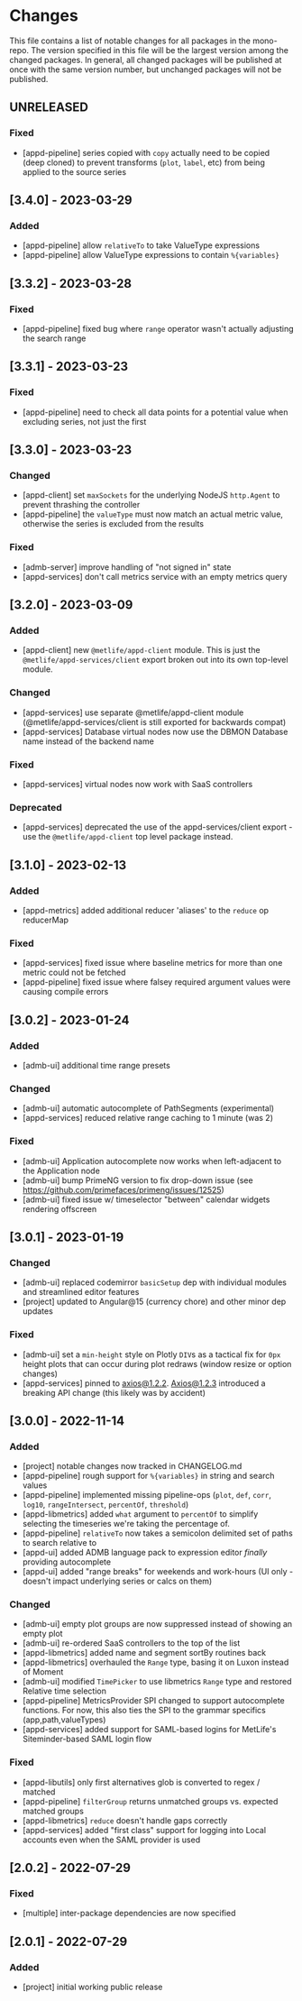 # Changes
This file contains a list of notable changes for all packages in the 
mono-repo.  The version specified in this file will be the largest
version among the changed packages.  In general, all changed packages
will be published at once with the same version number, but unchanged 
packages will not be published.

## UNRELEASED ##
### Fixed
- [appd-pipeline] series copied with `copy` actually need to be copied (deep cloned)
  to prevent transforms (`plot`, `label`, etc) from being applied to the
  source series

## [3.4.0] - 2023-03-29 ##
### Added
- [appd-pipeline] allow `relativeTo` to take ValueType expressions
- [appd-pipeline] allow ValueType expressions to contain `%{variables}`

## [3.3.2] - 2023-03-28 ##
### Fixed
- [appd-pipeline] fixed bug where `range` operator wasn't actually adjusting the search range

## [3.3.1] - 2023-03-23 ##
### Fixed
- [appd-pipeline] need to check all data points for a potential value when excluding series, not just the first
## [3.3.0] - 2023-03-23 ##
### Changed
- [appd-client] set `maxSockets` for the underlying NodeJS `http.Agent` to prevent thrashing the controller
- [appd-pipeline] the `valueType` must now match an actual metric value, otherwise the series is excluded from the results
### Fixed
- [admb-server] improve handling of "not signed in" state
- [appd-services] don't call metrics service with an empty metrics query

## [3.2.0] - 2023-03-09 ##
### Added
- [appd-client] new `@metlife/appd-client` module.  This is just the `@metlife/appd-services/client`
  export broken out into its own top-level module.
### Changed
- [appd-services] use separate @metlife/appd-client module 
  (@metlife/appd-services/client is still exported for backwards compat)
- [appd-services] Database virtual nodes now use the DBMON Database name instead of the backend name
### Fixed
- [appd-services] virtual nodes now work with SaaS controllers 
### Deprecated
- [appd-services] deprecated the use of the appd-services/client export - use the `@metlife/appd-client` 
  top level package instead.

## [3.1.0] - 2023-02-13 ##
### Added
- [appd-metrics] added additional reducer 'aliases' to the `reduce` op reducerMap
### Fixed
- [appd-services] fixed issue where baseline metrics for more than one metric could not be fetched
- [appd-pipeline] fixed issue where falsey required argument values were causing compile errors

## [3.0.2] - 2023-01-24
### Added
- [admb-ui] additional time range presets
### Changed
- [admb-ui] automatic autocomplete of PathSegments (experimental)
- [appd-services] reduced relative range caching to 1 minute (was 2)

### Fixed
- [admb-ui] Application autocomplete now works when left-adjacent to the Application node
- [admb-ui] bump PrimeNG version to fix drop-down issue (see https://github.com/primefaces/primeng/issues/12525)
- [admb-ui] fixed issue w/ timeselector "between" calendar widgets rendering offscreen

## [3.0.1] - 2023-01-19
### Changed
- [admb-ui] replaced codemirror `basicSetup` dep with individual modules and streamlined editor features
- [project] updated to Angular@15 (currency chore) and other minor dep updates

### Fixed
- [admb-ui] set a `min-height` style on Plotly `DIV`s as a tactical fix for `0px` height plots that can occur during
  plot redraws (window resize or option changes)
- [appd-services] pinned to axios@1.2.2.  Axios@1.2.3 introduced a breaking API change (this likely was by accident)

## [3.0.0] - 2022-11-14
### Added
- [project] notable changes now tracked in CHANGELOG.md
- [appd-pipeline] rough support for `%{variables}` in string and search values
- [appd-pipeline] implemented missing pipeline-ops (`plot`, `def`, `corr`, `log10`, `rangeIntersect`, `percentOf`, `threshold`)
- [appd-libmetrics] added `what` argument to `percentOf` to simplify selecting the timeseries we're taking the percentage of.
- [appd-pipeline] `relativeTo` now takes a semicolon delimited set of paths to search relative to
- [appd-ui] added ADMB language pack to expression editor *finally* providing autocomplete
- [appd-ui] added "range breaks" for weekends and work-hours (UI only - doesn't impact underlying series or calcs on them)

### Changed
- [admb-ui] empty plot groups are now suppressed instead of showing an empty plot
- [admb-ui] re-ordered SaaS controllers to the top of the list
- [appd-libmetrics] added name and segment sortBy routines back
- [appd-libmetrics] overhauled the `Range` type, basing it on Luxon instead of Moment
- [admb-ui] modified `TimePicker` to use libmetrics `Range` type and restored Relative time selection
- [appd-pipeline] MetricsProvider SPI changed to support autocomplete functions.  For now, this also ties the
  SPI to the grammar specifics (app,path,valueTypes)
- [appd-services] added support for SAML-based logins for MetLife's Siteminder-based SAML login flow

### Fixed
- [appd-libutils] only first alternatives glob is converted to regex / matched
- [appd-pipeline] `filterGroup` returns unmatched groups vs. expected matched groups
- [appd-libmetrics] `reduce` doesn't handle gaps correctly
- [appd-services] added "first class" support for logging into Local accounts even when the SAML provider is used

## [2.0.2] - 2022-07-29
### Fixed
- [multiple] inter-package dependencies are now specified

## [2.0.1] - 2022-07-29
### Added
- [project] initial working public release
